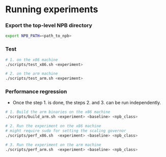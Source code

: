 # Running experiments

### Export the top-level NPB directory

```bash
export NPB_PATH=<path_to_npb>
```

### Test

```bash
# 1. on the x86 machine
./scripts/test_x86.sh <experiment>

# 2. on the arm machine
./scripts/test_arm.sh <experiment>
```

### Performance regression

* Once the step 1. is done, the steps 2. and 3. can be run independently.

```bash
# 1. Build the arm binaries on the x86 machine
./scripts/build_arm.sh <experiment> <baseline> <npb_class>

# 2. Run the experiment on the x86 machine
# might require sudo for setting the scaling governor
./scripts/perf_x86.sh  <experiment> <baseline> <npb_class>

# 3. Run the experiment on the arm machine
./scripts/perf_arm.sh  <experiment> <baseline> <npb_class>
```